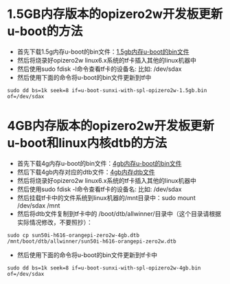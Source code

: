 # 1.5GB内存版本的opizero2w开发板更新u-boot的方法

- 首先下载1.5g内存u-boot的bin文件：[1.5gb内存u-boot的bin文件](https://github.com/leeboby/opizero2w-uboot-kernel/blob/main/u-boot-sunxi-with-spl-opizero2w-1.5gb.bin)
- 然后将烧录好opizero2w linux6.x系统的tf卡插入其他的linux机器中
- 然后使用sudo fdisk -l命令查看tf卡的设备名: 比如: /dev/sdax
- 然后使用下面的命令将u-boot的bin文件更新到tf中
```
sudo dd bs=1k seek=8 if=u-boot-sunxi-with-spl-opizero2w-1.5gb.bin of=/dev/sdax
```

# 4GB内存版本的opizero2w开发板更新u-boot和linux内核dtb的方法

- 首先下载4g内存u-boot的bin文件：[4gb内存u-boot的bin文件](https://github.com/leeboby/opizero2w-uboot-kernel/blob/main/u-boot-sunxi-with-spl-opizero2w-4gb.bin)
- 然后下载4gb内存对应的dtb文件：[4gb内存dtb文件](https://github.com/leeboby/opizero2w-uboot-kernel/blob/main/sun50i-h616-orangepi-zero2w-4gb.dtb)
- 然后将烧录好opizero2w linux6.x系统的tf卡插入其他的linux机器中
- 然后使用sudo fdisk -l命令查看tf卡的设备名: 比如: /dev/sdax
- 然后挂载tf卡中的文件系统到linux机器的/mnt目录中：sudo mount /dev/sdax /mnt
- 然后将dtb文件复制到tf卡中的 /boot/dtb/allwinner/目录中（这个目录请根据实际情况修改，不要照抄）：
```
sudo cp sun50i-h616-orangepi-zero2w-4gb.dtb /mnt/boot/dtb/allwinner/sun50i-h616-orangepi-zero2w.dtb
```
- 然后使用下面的命令将u-boot的bin文件更新到tf卡中
```
sudo dd bs=1k seek=8 if=u-boot-sunxi-with-spl-opizero2w-4gb.bin of=/dev/sdax
```

